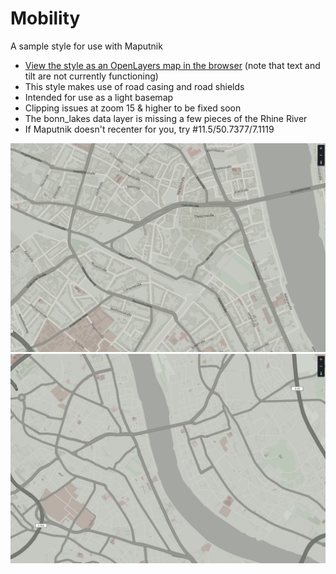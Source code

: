 # Mobility
A sample style for use with Maputnik

- [View the style as an OpenLayers map in the browser](http://htmlpreview.github.io/?https://github.com/PetersonGIS/Mobility/blob/master/live-map.html) (note that text and tilt are not currently functioning)
- This style makes use of road casing and road shields
- Intended for use as a light basemap
- Clipping issues at zoom 15 & higher to be fixed soon
- The bonn_lakes data layer is missing a few pieces of the Rhine River
- If Maputnik doesn't recenter for you, try #11.5/50.7377/7.1119

<img width="800" src="mobility-screenshot1.jpg" />

<img width="800" src="mobility-screenshot2.jpg" />

